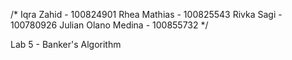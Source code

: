 /*
Iqra Zahid - 100824901
Rhea Mathias - 100825543
Rivka Sagi - 100780926 
Julian Olano Medina - 100855732 
*/

Lab 5 - Banker's Algorithm
